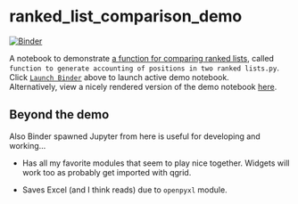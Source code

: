 # ranked_list_comparison_demo

[![Binder](https://mybinder.org/badge.svg)](https://beta.mybinder.org/v2/gh/fomightez/ranked_list_comparison_demo/master?filepath=demo.ipynb)

A notebook to demonstrate [a function for comparing ranked lists](https://github.com/fomightez/text_mining), called `function to generate accounting of positions in two ranked lists.py`.  
Click [`Launch Binder`](https://beta.mybinder.org/v2/gh/fomightez/ranked_list_comparison_demo/master?filepath=demo.ipynb) above to launch active demo notebook.  
Alternatively, view a nicely rendered version of the demo notebook [here](https://nbviewer.jupyter.org/github/fomightez/ranked_list_comparison_demo/blob/master/demo.ipynb).


Beyond the demo
--------------
Also Binder spawned Jupyter from here is useful for developing and working...

- Has all my favorite modules that seem to play nice together. Widgets will work too as probably get imported with qgrid.

- Saves Excel (and I think reads) due to `openpyxl` module. 
